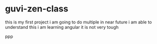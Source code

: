 # guvi-zen-class
this is my first project
i am going to do multiple in near future
i am able to understand this
i am learning angular it is not very tough

ppp
